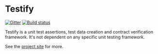 # Testify

[![Gitter](https://badges.gitter.im/wekempf/testify.svg)](https://gitter.im/wekempf/testify?utm_source=badge&utm_medium=badge&utm_campaign=pr-badge) [![Build status](https://ci.appveyor.com/api/projects/status/13mb07fxurb7saok?svg=true)](https://ci.appveyor.com/project/wekempf/testify)

Testify is a unit test assertions, test data creation and contract verification framework.
It's not dependent on any specific unit testing framework.

See the [project site](http://wekempf.github.io/testify/) for more.
